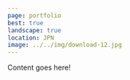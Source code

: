 ```yaml
---
page: portfolio
best: true
landscape: true
location: JPN
image: ../../img/download-12.jpg
---
```

Content goes here!
